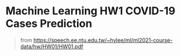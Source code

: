 # Machine Learning HW1 COVID-19 Cases Prediction

> from https://speech.ee.ntu.edu.tw/~hylee/ml/ml2021-course-data/hw/HW01/HW01.pdf

